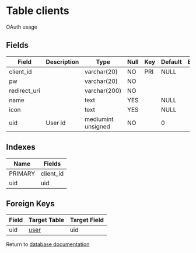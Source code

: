 Table clients
===========

OAuth usage

Fields
------

| Field        | Description | Type               | Null | Key | Default | Extra |
| ------------ | ----------- | ------------------ | ---- | --- | ------- | ----- |
| client_id    |             | varchar(20)        | NO   | PRI | NULL    |       |
| pw           |             | varchar(20)        | NO   |     |         |       |
| redirect_uri |             | varchar(200)       | NO   |     |         |       |
| name         |             | text               | YES  |     | NULL    |       |
| icon         |             | text               | YES  |     | NULL    |       |
| uid          | User id     | mediumint unsigned | NO   |     | 0       |       |

Indexes
------------

| Name    | Fields    |
| ------- | --------- |
| PRIMARY | client_id |
| uid     | uid       |

Foreign Keys
------------

| Field | Target Table | Target Field |
|-------|--------------|--------------|
| uid | [user](help/database/db_user) | uid |

Return to [database documentation](help/database)
